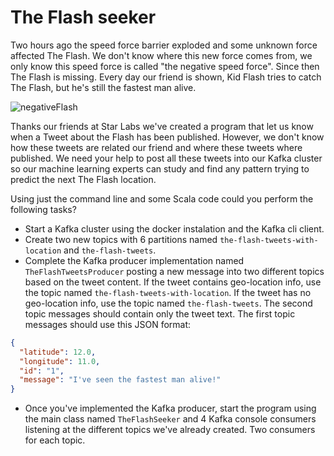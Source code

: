 # The Flash seeker

Two hours ago the speed force barrier exploded and some unknown force affected The Flash. We don't know where this new force comes from, we only know this speed force is called "the negative speed force". Since then The Flash is missing. Every day our friend is shown, Kid Flash tries to catch The Flash, but he's still the fastest man alive.

![negativeFlash](../art/flashNegativeSpeedForce)

Thanks our friends at Star Labs we've created a program that let us know when a Tweet about the Flash has been published. However, we don't know how these tweets are related our friend and where these tweets where published. We need your help to post all these tweets into our Kafka cluster so our machine learning experts can study and find any pattern trying to predict the next The Flash location.

Using just the command line and some Scala code could you perform the following tasks?

* Start a Kafka cluster using the docker instalation and the Kafka cli client.
* Create two new topics with 6 partitions named ``the-flash-tweets-with-location`` and ``the-flash-tweets``.
* Complete the Kafka producer implementation named ``TheFlashTweetsProducer`` posting a new message into two different topics based on the tweet content. If the tweet contains geo-location info, use the topic named ``the-flash-tweets-with-location``. If the tweet has no geo-location info, use the topic named ``the-flash-tweets``. The second topic messages should contain only the tweet text. The first topic messages should use this JSON format:

```json
{
  "latitude": 12.0,
  "longitude": 11.0,
  "id": "1",
  "message": "I've seen the fastest man alive!"
}
```
* Once you've implemented the Kafka producer, start the program using the main class named ``TheFlashSeeker`` and 4 Kafka console consumers listening at the different topics we've already created. Two consumers for each topic.

